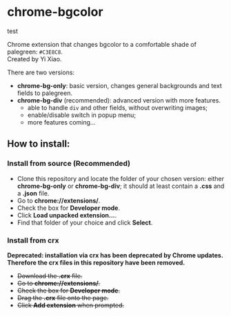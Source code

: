 # chrome-bgcolor
test

Chrome extension that changes bgcolor to a comfortable shade of palegreen: `#C3E8C8`.  
Created by Yi Xiao.

There are two versions:  
- **chrome-bg-only**: basic version, changes general backgrounds and text fields to palegreen.  
- **chrome-bg-div** (recommended): advanced version with more features.
    - able to handle `div` and other fields, without overwriting images;
    - enable/disable switch in popup menu;
    - more features coming...

## How to install:

### Install from source (Recommended)
- Clone this repository and locate the folder of your chosen version: either **chrome-bg-only** or **chrome-bg-div**; it should at least contain a **.css** and a **.json** file.   
- Go to **chrome://extensions/**.  
- Check the box for **Developer mode**.  
- Click **Load unpacked extension...**.  
- Find that folder of your choice and click **Select**.

### Install from crx
**Deprecated: installation via crx has been deprecated by Chrome updates. Therefore the crx files in this repository have been removed.**
- ~~Download the **.crx** file.~~
- ~~Go to **chrome://extensions/**.~~  
- ~~Check the box for **Developer mode**.~~  
- ~~Drag the **.crx** file onto the page.~~
- ~~Click **Add extension** when prompted.~~
